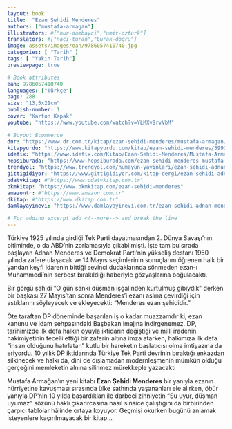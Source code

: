 ```yaml
---
layout: book
title:  "Ezan Şehidi Menderes"
authors: ["mustafa-armagan"]
illustrators: #["nur-dombayci","umit-ozturk"]
translators: #["naci-turan","burak-dogru"]
image: assets/images/ean/9786057410740.jpg
categories: [ "Tarih" ]
tags: [ "Yakın Tarih"]
previewpage: true

# Book attributes
ean: 9786057410740
languages: ["Türkçe"]
page: 288
size: "13,5x21cm"
publish-number: 1
cover: "Karton Kapak"
youtube: "https://www.youtube.com/watch?v=YLMXv9rvVbM"

# Buyout Ecommerce
dnr: "https://www.dr.com.tr/kitap/ezan-sehidi-menderes/mustafa-armagan/arastirma-tarih/tarih/dunya-tarihi/urunno=0001938798001"
kitapyurdu: "https://www.kitapyurdu.com/kitap/ezan-sehidi-menderes/599381.html"
idefix: "https://www.idefix.com/Kitap/Ezan-Sehidi-Menderes/Mustafa-Armagan/Arastirma-Tarih/Tarih/Dunya-Tarihi/urunno=0001938798001"
hepsiburada: "https://www.hepsiburada.com/ezan-sehidi-menderes-mustafa-armagan-p-HBCV00000SQXZY"
trendyol: "https://www.trendyol.com/humayun-yayinlari/ezan-sehidi-adnan-menderes-p-156261267"
gittigidiyor: "https://www.gittigidiyor.com/kitap-dergi/ezan-sehidi-adnan-menderes_pdp_732728793"
odatvkitap: #"https://www.odatvkitap.com.tr"
bkmkitap: "https://www.bkmkitap.com/ezan-sehidi-menderes"
amazontr: #"https://www.amazon.com.tr"
dkitap: #"https://www.dkitap.com.tr"
damlayayinevi: "https://www.damlayayinevi.com.tr/ezan-sehidi-adnan-menderes"

# For adding excerpt add <!--more--> and break the line
---
```

Türkiye 1925 yılında girdiği Tek Parti dayatmasından 2. Dünya Savaşı’nın bitiminde, o da ABD’nin zorlamasıyla çıkabilmişti. İşte tam bu sırada başlayan Adnan Menderes ve Demokrat Parti’nin yükseliş destanı 1950 yılında zafere ulaşacak ve 14 Mayıs seçimlerinin sonuçlarını öğrenen halk bir yandan keyfi idarenin bittiği sevinci dudaklarında sönmeden ezan-ı Muhammedî’nin serbest bırakıldığı haberiyle gözyaşlarına boğulacaktı.
<!--more-->
Bir görgü şahidi “O gün sanki düşman işgalinden kurtulmuş gibiydik” derken bir başkası 27 Mayıs’tan sonra Menderes’i ezanı aslına çevirdiği için astıklarını söyleyecek ve ekleyecekti: “Menderes ezan şehididir.”

Öte taraftan DP döneminde başarılan iş o kadar muazzamdır ki, ezan kanunu ve idam sehpasındaki Başbakan imajına indirgenemez. DP, tarihimizde ilk defa halkın oyuyla iktidarın değiştiği ve millî iradenin hakimiyetinin tecelli ettiği bir zaferin altına imza atarken, halkımıza ilk defa “insan olduğunu hatırlatan” kutlu bir hareketin başlatıcısı olma imtiyazına da eriyordu. 10 yıllık DP iktidarında Türkiye Tek Parti devrinin bıraktığı enkazdan silkinecek ve halkı da, dini de dışlamadan modernleşmenin mümkün olduğu gerçeğini memleketin alnına silinmez mürekkeple yazacaktı

Mustafa Armağan’ın yeni kitabı **Ezan Şehidi Menderes** bir yanıyla ezanın hürriyetine kavuşması sırasında ülke sathında yaşananları ele alırken, öbür yanıyla DP’nin 10 yılda başardıkları ile darbeci zihniyetin “Su uyur, düşman uyumaz” sözünü haklı çıkarırcasına nasıl sinsice çalıştığını da birbirinden çarpıcı tablolar hâlinde ortaya koyuyor.
Geçmişi okurken bugünü anlamak isteyenlere kaçırılmayacak bir kitap…